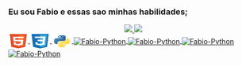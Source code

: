 ### Eu sou Fabio e essas sao minhas habilidades;
<div align="center">
  <a href="https://github.com/FabioMarquesArao">
  <img height="180em" src="https://github-readme-stats.vercel.app/api?username=FabioMarquesArao&show_icons=true&theme=dark&include_all_commits=true&count_private=true"/>
  <img height="180em" src="https://github-readme-stats.vercel.app/api/top-langs/?username=FabioMarquesArao&layout=compact&langs_count=7&theme=dark"/>
</div>
<img align="center" alt="Fabio-HTML" height="30" width="40" src="https://raw.githubusercontent.com/devicons/devicon/master/icons/html5/html5-original.svg">
  <img align="center" alt="Fabio-CSS" height="30" width="40" src="https://raw.githubusercontent.com/devicons/devicon/master/icons/css3/css3-original.svg">
  <img align="center" alt="Fabio-Python" height="30" width="40" src="https://raw.githubusercontent.com/devicons/devicon/master/icons/python/python-original.svg">
 
  <img align="center" alt="Fabio-Python" height="30" width="40" src="https://icongr.am/devicon/git-original.svg?size=128&color=currentColor">
  <img align="center" alt="Fabio-Python" height="30" width="40" src="https://cdn.jsdelivr.net/gh/devicons/devicon/icons/flask/flask-original.svg"/>
 <img align="center" alt="Fabio-Python" height="30" width="40" src="https://icongr.am/devicon/javascript-original.svg?size=53&color=currentColor">
  
<img align="center" alt="Fabio-Python" height="30" width="40" src="https://icongr.am/devicon/mysql-original.svg?size=53&color=currentColor">
